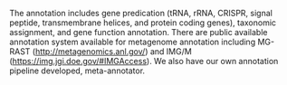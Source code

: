 The annotation includes gene predication (tRNA, rRNA, CRISPR, signal peptide, transmembrane helices, and protein coding genes), taxonomic assignment, and gene function annotation. There are public available annotation system available for metagenome annotation including MG-RAST (http://metagenomics.anl.gov/) and IMG/M (https://img.jgi.doe.gov/#IMGAccess).  We also have our own annotation pipeline developed, meta-annotator.